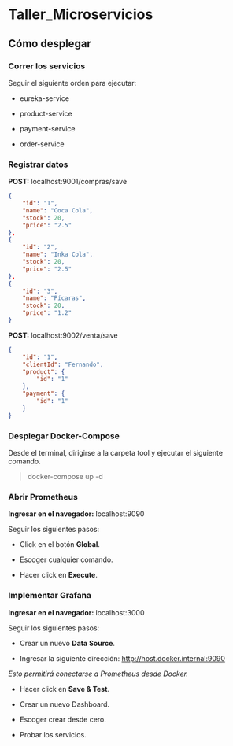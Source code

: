 # Taller_Microservicios

## Cómo desplegar

### Correr los servicios

Seguir el siguiente orden para ejecutar:

- eureka-service


- product-service


- payment-service


- order-service


### Registrar datos

__POST:__ localhost:9001/compras/save

```json
{
    "id": "1",
    "name": "Coca Cola",
    "stock": 20,
    "price": "2.5"
},
{
    "id": "2",
    "name": "Inka Cola",
    "stock": 20,
    "price": "2.5"
},
{
	"id": "3",
	"name": "Pícaras",
	"stock": 20,
	"price": "1.2"
}
```

__POST:__ localhost:9002/venta/save

```json
{
    "id": "1",
    "clientId": "Fernando",
    "product": {
    	"id": "1"
    },
    "payment": {
    	"id": "1"
    }
}
```

### Desplegar Docker-Compose

Desde el terminal, dirigirse a la carpeta tool y ejecutar el siguiente comando.

> docker-compose up -d

### Abrir Prometheus

__Ingresar en el navegador:__ localhost:9090


Seguir los siguientes pasos:


- Click en el botón __Global__.


- Escoger cualquier comando.


- Hacer click en __Execute__.

### Implementar Grafana

__Ingresar en el navegador:__ localhost:3000

Seguir los siguientes pasos:


- Crear un nuevo __Data Source__.


- Ingresar la siguiente dirección: http://host.docker.internal:9090


*Esto permitirá conectarse a Prometheus desde Docker.*


- Hacer click en __Save & Test__.


- Crear un nuevo Dashboard.


- Escoger crear desde cero.


- Probar los servicios.